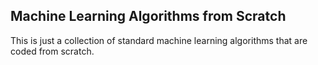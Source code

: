 ## Machine Learning Algorithms from Scratch

This is just a collection of standard machine learning algorithms that are coded from scratch.